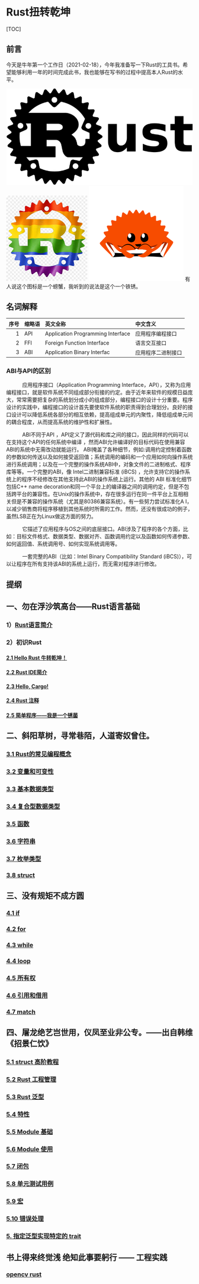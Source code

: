 # Rust扭转乾坤

[TOC]

## 前言
今天是牛年第一个工作日（2021-02-18），今年我准备写一下Rust的工具书。希望能够利用一年的时间完成此书，我也能够在写书的过程中提高本人Rust的水平。

![logo](./logo.png)
![logo](./logo.jpeg)
![logo_rust](./logo_rust.png)
有人说这个图标是一个螃蟹，我听到的说法是这个一个铁锈。

## 名词解释
|序号|缩略语|英文全称|中文含义|
|--:|:--|:--|:--|
|1|API|Application Programming Interface|应用程序编程接口|
|2|FFI|Foreign Function Interface|语言交互接口|
|3|ABI|Application Binary Interfac|应用程序二进制接口|

### ABI与API的区别

&nbsp;&nbsp; &nbsp; &nbsp; &nbsp; &nbsp;  应用程序接口（Application Programming Interface，API），又称为应用编程接口，就是软件系统不同组成部分衔接的约定。由于近年来软件的规模日益庞大，常常需要把复杂的系统划分成小的组成部分，编程接口的设计十分重要。程序设计的实践中，编程接口的设计首先要使软件系统的职责得到合理划分。良好的接口设计可以降低系统各部分的相互依赖，提高组成单元的内聚性，降低组成单元间的耦合程度，从而提高系统的维护性和扩展性。

&nbsp;&nbsp; &nbsp; &nbsp; &nbsp; &nbsp; ABI不同于API ，API定义了源代码和库之间的接口，因此同样的代码可以在支持这个API的任何系统中编译 ，然而ABI允许编译好的目标代码在使用兼容ABI的系统中无需改动就能运行。 ABI掩盖了各种细节，例如:调用约定控制着函数的参数如何传送以及如何接受返回值；系统调用的编码和一个应用如何向操作系统进行系统调用；以及在一个完整的操作系统ABI中，对象文件的二进制格式、程序库等等。一个完整的ABI，像 Intel二进制兼容标准 (iBCS) ，允许支持它的操作系统上的程序不经修改在其他支持此ABI的操作系统上运行。其他的 ABI 标准化细节包括C++ name decoration和同一个平台上的编译器之间的调用约定，但是不包括跨平台的兼容性。在Unix的操作系统中，存在很多运行在同一件平台上互相相关但是不兼容的操作系统（尤其是80386兼容系统）。有一些努力尝试标准化A I，以减少销售商将程序移植到其他系统时所需的工作。然而，还没有很成功的例子，虽然LSB正在为Linux做这方面的努力。

 &nbsp;&nbsp; &nbsp; &nbsp; &nbsp; &nbsp; 它描述了应用程序与OS之间的底层接口。ABI涉及了程序的各个方面，比如：目标文件格式、数据类型、数据对齐、函数调用约定以及函数如何传递参数、如何返回值、系统调用号、如何实现系统调用等。
 
  &nbsp;&nbsp; &nbsp; &nbsp; &nbsp; &nbsp; 一套完整的ABI（比如：Intel Binary Compatibility Standard (iBCS)），可以让程序在所有支持该ABI的系统上运行，而无需对程序进行修改。

## 提纲
## 一、勿在浮沙筑高台——Rust语言基础 
### 1）[Rust语言简介](books/01.md) 

### 2）初识Rust
#### [2.1 Hello Rust 牛转乾坤！](books/02.md) 

#### [2.2 Rust IDE简介](books/03.md) 

#### [2.3 Hello, Cargo!](books/04.md) 

#### [2.4 Rust 注释](books/05.md) 

#### [2.5 简单程序——我是一个锈菌](books/06.md) 

## 二、斜阳草树，寻常巷陌，人道寄奴曾住。

### [3.1 Rust的常见编程概念](books/3.1.md)

### [3.2 变量和可变性](books/3.2.md)

### [3.3 基本数据类型](books/3.3.md)

### [3.4 复合型数据类型](books/3.4.md)

### [3.5 函数](books/3.5.md)

### [3.6 字符串](books/3.6.md)

### [3.7 枚举类型](books/3.7.md)

### [3.8 struct](books/3.8.md)

## 三、没有规矩不成方圆

### [4.1 if](books/4.1.md)

### [4.2 for](books/4.2.md)

### [4.3 while](books/4.3.md)

### [4.4 loop](books/4.4.md)

### [4.5 所有权](books/4.5.md)

### [4.6 引用和借用](books/4.6.md)

### [4.7 match](books/4.7.md)

## 四、屠龙绝艺岂世用，仪凤至业非公专。——出自韩维《招景仁饮》

### [5.1 struct 高阶教程](books/5.1.md)

### [5.2 Rust 工程管理](books/5.2.md)

### [5.3 Rust 泛型](books/5.3.md)

### [5.4 特性](books/5.4.md)

### [5.5 Module 基础](books/5.5.md)

### [5.6 Module 使用](books/5.6.md)

### [5.7 闭包](books/5.7.md)

### [5.8  单元测试用例](books/5.8.md)

### [5.9  宏](books/5.9.md)

### [5.10  错误处理](books/5.10.md)

### [5. 指定泛型实现特定的 trait](books/5..md)


## 书上得来终觉浅 绝知此事要躬行 —— 工程实践

### [opencv rust](books/project_opencv-rust.md)
